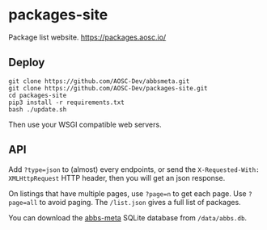 # packages-site
Package list website. https://packages.aosc.io/

## Deploy

```
git clone https://github.com/AOSC-Dev/abbsmeta.git
git clone https://github.com/AOSC-Dev/packages-site.git
cd packages-site
pip3 install -r requirements.txt
bash ./update.sh
```

Then use your WSGI compatible web servers.

## API

Add `?type=json` to (almost) every endpoints, or send the `X-Requested-With: XMLHttpRequest` HTTP header, then you will get an json response.

On listings that have multiple pages, use `?page=n` to get each page.
Use `?page=all` to avoid paging. The `/list.json` gives a full list of packages.

You can download the [abbs-meta](https://github.com/AOSC-Dev/abbs-meta) SQLite database from `/data/abbs.db`.
